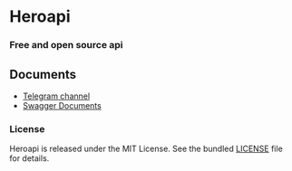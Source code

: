 # Heroapi

### Free and open source api 


## Documents
- [Telegram channel](https://t.me/Heroapi)
- [Swagger Documents](https://Heroapi.liara.run/docs) 


### License
Heroapi is released under the MIT License. See the bundled [LICENSE](https://github.com/metect/Heroapi/blob/main/LICENSE) file for details.
